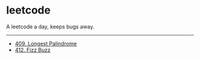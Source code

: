 # leetcode

A leetcode a day, keeps bugs away.

-------

* [409. Longest Palindrome](409_longest_palindrome/409.md)
* [412. Fizz Buzz](412_fizz_buzz/412.md)
